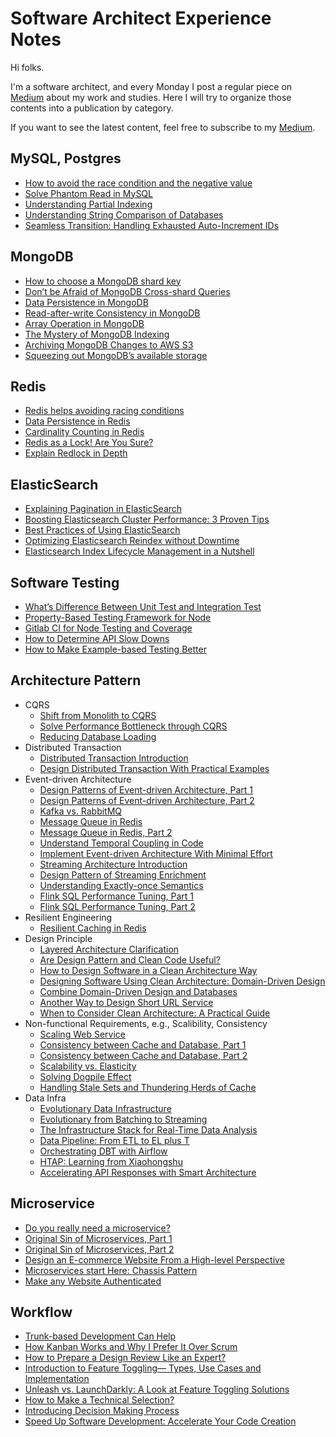 # Software Architect Experience Notes

Hi folks.

I'm a software architect, and every Monday I post a regular piece on [Medium](https://medium.com/@lazypro) about my work and studies. Here I will try to organize those contents into a publication by category.

If you want to see the latest content, feel free to subscribe to my [Medium](https://medium.com/@lazypro).

## MySQL, Postgres

- [How to avoid the race condition and the negative value](https://medium.com/interviewnoodle/how-to-avoid-the-race-condition-and-the-negative-value-3f397b2b08e4)
- [Solve Phantom Read in MySQL](https://betterprogramming.pub/solve-phantom-read-in-mysql-a1c85f9a8c56)
- [Understanding Partial Indexing](https://betterprogramming.pub/partial-indexing-faq-55d6f1e10c08)
- [Understanding String Comparison of Databases](https://betterprogramming.pub/understanding-string-comparison-of-databases-9bde87f2006d)
- [Seamless Transition: Handling Exhausted Auto-Increment IDs](https://medium.com/stackademic/seamless-transition-handling-exhausted-auto-increment-ids-b209d1e1e4c9)

## MongoDB
- [How to choose a MongoDB shard key](https://medium.com/interviewnoodle/how-to-choose-a-mongodb-shard-key-e4063b636c26)
- [Don’t be Afraid of MongoDB Cross-shard Queries](https://medium.com/@lazypro/dont-be-afraid-of-mongodb-cross-shard-queries-2a7797a96528)
- [Data Persistence in MongoDB](https://towardsdev.com/data-persistence-in-mongodb-1ca91f88914)
- [Read-after-write Consistency in MongoDB](https://towardsdev.com/read-after-write-consistency-in-mongodb-ea4cd91d0d3)
- [Array Operation in MongoDB](https://towardsdev.com/array-operation-in-mongodb-2c6f6eb2114b)
- [The Mystery of MongoDB Indexing](https://betterprogramming.pub/the-mystery-of-mongodb-indexing-af61766647dc)
- [Archiving MongoDB Changes to AWS S3](https://lazypro.medium.com/archiving-mongodb-changes-to-aws-s3-9537f793d5a8)
- [Squeezing out MongoDB’s available storage](https://medium.com/@lazypro/squeezing-out-mongodbs-available-storage-40c731a923c4)

## Redis
- [Redis helps avoiding racing conditions](https://lazypro.medium.com/redis-helps-avoiding-racing-conditions-b970ba3fdd58)
- [Data Persistence in Redis](https://towardsdev.com/data-persistence-in-redis-2780c11d1623)
- [Cardinality Counting in Redis](https://towardsdev.com/cardinality-counting-in-redis-3c3a472e2d9f)
- [Redis as a Lock! Are You Sure?](https://betterprogramming.pub/redis-as-a-lock-are-you-sure-a870c9f22ad8)
- [Explain Redlock in Depth](https://lazypro.medium.com/explain-redlock-in-depth-dba95c107102)

## ElasticSearch
- [Explaining Pagination in ElasticSearch](https://medium.com/starbugs/explaining-pagination-in-elasticsearch-3ac59656fdd2)
- [Boosting Elasticsearch Cluster Performance: 3 Proven Tips](https://medium.com/better-programming/boosting-elasticsearch-cluster-performance-3-proven-tips-9b718a9114bc)
- [Best Practices of Using ElasticSearch](https://medium.com/@lazypro/best-practices-of-using-elasticsearch-2a2485a289c7)
- [Optimizing Elasticsearch Reindex without Downtime](https://medium.com/stackademic/optimizing-elasticsearch-reindex-without-downtime-0f70cb4949d6)
- [Elasticsearch Index Lifecycle Management in a Nutshell](https://medium.com/@lazypro/elasticsearch-index-lifecycle-management-in-a-nutshell-278072a9aab6)

## Software Testing
- [What’s Difference Between Unit Test and Integration Test](https://medium.com/interviewnoodle/whats-difference-between-unit-test-and-integration-test-aae6ef13220)
- [Property-Based Testing Framework for Node](https://betterprogramming.pub/property-based-testing-framework-for-node-1ca702ad30bc)
- [Gitlab CI for Node Testing and Coverage](https://lazypro.medium.com/gitlab-ci-for-node-testing-and-coverage-d8f8c82f8c1e)
- [How to Determine API Slow Downs](https://medium.com/better-programming/how-to-know-api-is-slowing-down-2957b9e1341d)
- [How to Make Example-based Testing Better](https://medium.com/better-programming/how-to-make-example-based-testing-better-99dbfbbe5b8c)

## Architecture Pattern
- CQRS
    - [Shift from Monolith to CQRS](https://medium.com/interviewnoodle/shift-from-monolith-to-cqrs-a34bab75617e)
    - [Solve Performance Bottleneck through CQRS](https://lazypro.medium.com/solve-performance-bottleneck-through-cqrs-3fd456df1551)
    - [Reducing Database Loading](https://betterprogramming.pub/reducing-database-loading-b54f2d8edb39)
- Distributed Transaction
    - [Distributed Transaction Introduction](https://medium.com/interviewnoodle/distributed-transaction-introduction-1cd105c830a2)
    - [Design Distributed Transaction With Practical Examples](https://betterprogramming.pub/design-distributed-transaction-with-practical-examples-7b1d93fddb63)
- Event-driven Architecture
    - [Design Patterns of Event-driven Architecture, Part 1](https://lazypro.medium.com/design-patterns-of-event-driven-architecture-bf0121cfda7b)
    - [Design Patterns of Event-driven Architecture, Part 2](https://lazypro.medium.com/design-patterns-of-event-driven-architecture-part-2-ea4296dc58d)
    - [Kafka vs. RabbitMQ](https://medium.com/interviewnoodle/kafka-vs-rabbitmq-bc9c8dc7768a)
    - [Message Queue in Redis](https://selectfrom.dev/message-queue-in-redis-9efe0de2c39c)
    - [Message Queue in Redis, Part 2](https://lazypro.medium.com/message-queue-in-redis-part-2-61c0d22735fe)
    - [Understand Temporal Coupling in Code](https://betterprogramming.pub/temporal-coupling-in-code-e74899f7a48f)
    - [Implement Event-driven Architecture With Minimal Effort](https://betterprogramming.pub/implement-event-driven-architecture-with-minimal-effort-182c3bbe5524)
    - [Streaming Architecture Introduction](https://lazypro.medium.com/stream-processing-introduction-796f15061880)
    - [Design Pattern of Streaming Enrichment](https://betterprogramming.pub/design-pattern-of-streaming-enrichment-17a9eb065eca)
    - [Understanding Exactly-once Semantics](https://medium.com/@lazypro/understanding-exactly-once-semantics-338a56d8ba6a)
    - [Flink SQL Performance Tuning, Part 1](https://medium.com/dev-genius/flink-sql-performance-tuning-part-1-f71a0a0ee91)
    - [Flink SQL Performance Tuning, Part 2](https://medium.com/@lazypro/flink-sql-performance-tuning-part-2-c102177b1ce1)
- Resilient Engineering
    - [Resilient Caching in Redis](https://towardsdev.com/resilient-caching-in-redis-a5b3c1a49f14)
- Design Principle
    - [Layered Architecture Clarification](https://lazypro.medium.com/layered-architecture-clarification-e55b69d60e98)
    - [Are Design Pattern and Clean Code Useful?](https://lazypro.medium.com/are-design-pattern-and-clean-code-useful-cb1861846a58)
    - [How to Design Software in a Clean Architecture Way](https://betterprogramming.pub/how-to-design-in-clean-architecture-way-part-1-36c3e558517b)
    - [Designing Software Using Clean Architecture: Domain-Driven Design](https://betterprogramming.pub/how-to-design-in-clean-architecture-way-part-2-8524e76f2720)
    - [Combine Domain-Driven Design and Databases](https://lazypro.medium.com/combine-domain-driven-design-and-databases-747fa36ec642)
    - [Another Way to Design Short URL Service](https://medium.com/mobile-app-circular/another-way-to-design-short-url-service-33da05a5548b)
    - [When to Consider Clean Architecture: A Practical Guide](https://medium.com/@lazypro/when-to-consider-clean-architecture-a-practical-guide-6a21fccb5e6b)
- Non-functional Requirements, e.g., Scalibility, Consistency
    - [Scaling Web Service](https://betterprogramming.pub/scaling-web-service-b391557a1134)
    - [Consistency between Cache and Database, Part 1](https://lazypro.medium.com/consistency-between-cache-and-database-part-1-f64f4a76720)
    - [Consistency between Cache and Database, Part 2](https://lazypro.medium.com/consistency-between-cache-and-database-part-2-e28fc7f8a7c3)
    - [Scalability vs. Elasticity](https://betterprogramming.pub/scalability-vs-elasticity-cfae2d7a19b)
    - [Solving Dogpile Effect](https://medium.com/@lazypro/solving-dogpile-effect-9d869174d302)
    - [Handling Stale Sets and Thundering Herds of Cache](https://medium.com/@lazypro/handling-stale-sets-and-thundering-herds-of-cache-28d52780fbca)
- Data Infra
    - [Evolutionary Data Infrastructure](https://betterprogramming.pub/evolutionary-data-infrastructure-4ddce2ec8a7e)
    - [Evolutionary from Batching to Streaming](https://blog.devgenius.io/evolutionary-from-batching-to-streaming-7a9a7942922)
    - [The Infrastructure Stack for Real-Time Data Analysis](https://medium.com/better-programming/real-time-data-infra-stack-73c597ed05ee)
    - [Data Pipeline: From ETL to EL plus T](https://medium.com/@lazypro/data-pipeline-from-etl-to-el-plus-t-4cbf3d5a6c1e)
    - [Orchestrating DBT with Airflow](https://medium.com/@lazypro/orchestrating-dbt-with-airflow-72c49d4be62)
    - [HTAP: Learning from Xiaohongshu](https://medium.com/@lazypro/htap-learning-from-xiaohongshu-8d8181d12195)
    - [Accelerating API Responses with Smart Architecture](https://medium.com/stackademic/tidb-kappa-accelerating-api-responses-with-smart-architecture-5fe9a28f0f83)

## Microservice
- [Do you really need a microservice?](https://medium.com/interviewnoodle/do-you-really-need-a-microservice-91a48cbea8c1)
- [Original Sin of Microservices, Part 1](https://medium.com/interviewnoodle/original-sin-of-microservices-part-1-90461ddcefb)
- [Original Sin of Microservices, Part 2](https://lazypro.medium.com/original-sin-of-microservices-part-2-8856c0e8426d)
- [Design an E-commerce Website From a High-level Perspective](https://betterprogramming.pub/design-an-e-commerce-website-from-a-high-level-perspective-184618741ee8)
- [Microservices start Here: Chassis Pattern](https://medium.com/@lazypro/microservices-start-here-chassis-pattern-f1be783c522b)
- [Make any Website Authenticated](https://medium.com/@lazypro/make-any-website-authenticated-7ec69fd63c84)

## Workflow

- [Trunk-based Development Can Help](https://lazypro.medium.com/trunk-based-development-can-help-4bb425595c00)
- [How Kanban Works and Why I Prefer It Over Scrum](https://betterprogramming.pub/improve-the-productivity-by-using-agile-development-778c7f069c6a)
- [How to Prepare a Design Review Like an Expert?](https://betterprogramming.pub/how-to-prepare-a-design-review-like-an-expert-85d2ab85d7f5)
- [Introduction to Feature Toggling— Types, Use Cases and Implementation](https://betterprogramming.pub/feature-toggle-introduction-68d58f5c709)
- [Unleash vs. LaunchDarkly: A Look at Feature Toggling Solutions](https://betterprogramming.pub/unleash-vs-launchdarkly-c35f586ccf49)
- [How to Make a Technical Selection?](https://medium.com/@lazypro/how-to-make-a-technical-selection-f1b21b24c503)
- [Introducing Decision Making Process](https://medium.com/@lazypro/introducing-decision-making-process-cbb68e3b5f7)
- [Speed Up Software Development: Accelerate Your Code Creation](https://medium.com/@lazypro/speed-up-software-development-accelerate-your-code-creation-b83bb21b7243)
